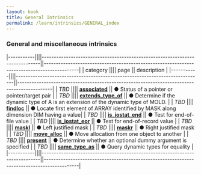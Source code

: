```yaml
---
layout: book
title: General Intrinsics
permalink: /learn/intrinsics/GENERAL_index
---
```

### General and miscellaneous intrinsics

|-----------||||-----------------------------------------------------------------------------||--------------------------------------------------------------------------------------------|
| category  |||| page                                                                        || description                                                                                |
|-----------||||-----------------------------------------------------------------------------||--------------------------------------------------------------------------------------------|
| *TBD*     |||| [__associated__]({{site.baseurl}}/learn/intrinsics/ASSOCIATED)              || &#9679; Status of a pointer or pointer/target pair                                         |
| *TBD*     |||| [__extends\_type\_of__]({{site.baseurl}}/learn/intrinsics/EXTENDS_TYPE_OF)  || &#9679; Determine if the dynamic type of A is an extension of the dynamic type of MOLD.    |
| *TBD*     |||| [__findloc__]({{site.baseurl}}/learn/intrinsics/FINDLOC)                    || &#9679; Locate first element of ARRAY identified by MASK along dimension DIM having a value|
| *TBD*     |||| [__is\_iostat\_end__]({{site.baseurl}}/learn/intrinsics/IS_IOSTAT_END)      || &#9679; Test for end-of-file value                                                         |
| *TBD*     |||| [__is\_iostat\_eor__]({{site.baseurl}}/learn/intrinsics/IS_IOSTAT_EOR)      || &#9679; Test for end-of-record value                                                       |
| *TBD*     |||| [__maskl__]({{site.baseurl}}/learn/intrinsics/MASKL)                        || &#9679; Left justified mask                                                                |
| *TBD*     |||| [__maskr__]({{site.baseurl}}/learn/intrinsics/MASKR)                        || &#9679; Right justified mask                                                               |
| *TBD*     |||| [__move\_alloc__]({{site.baseurl}}/learn/intrinsics/MOVE_ALLOC)             || &#9679; Move allocation from one object to another                                         |
| *TBD*     |||| [__present__]({{site.baseurl}}/learn/intrinsics/PRESENT)                    || &#9679; Determine whether an optional dummy argument is specified                          |
| *TBD*     |||| [__same\_type\_as__]({{site.baseurl}}/learn/intrinsics/SAME_TYPE_AS)        || &#9679; Query dynamic types for equality                                                   |
|-----------||||-----------------------------------------------------------------------------||--------------------------------------------------------------------------------------------|

